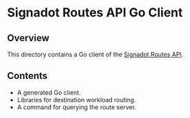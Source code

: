 # Signadot Routes API Go Client

## Overview

This directory contains a Go client of the [Signadot Routes API](../README.md).

## Contents

- A generated Go client.
- Libraries for destination workload routing.
- A command for querying the route server.









